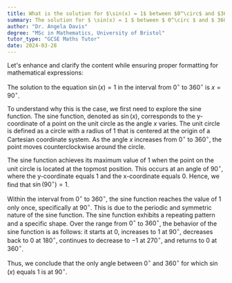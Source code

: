 ```yaml
---
title: What is the solution for $\sin(x) = 1$ between $0^\circ$ and $360^\circ$?
summary: The solution for $ \sin(x) = 1 $ between $ 0^\circ $ and $ 360^\circ $ is $ x = 90^\circ $.
author: "Dr. Angela Davis"
degree: "MSc in Mathematics, University of Bristol"
tutor_type: "GCSE Maths Tutor"
date: 2024-03-28
---
```


Let's enhance and clarify the content while ensuring proper formatting for mathematical expressions:

The solution to the equation $\sin(x) = 1$ in the interval from $0^\circ$ to $360^\circ$ is $x = 90^\circ$.

To understand why this is the case, we first need to explore the sine function. The sine function, denoted as $\sin(x)$, corresponds to the y-coordinate of a point on the unit circle as the angle $x$ varies. The unit circle is defined as a circle with a radius of $1$ that is centered at the origin of a Cartesian coordinate system. As the angle $x$ increases from $0^\circ$ to $360^\circ$, the point moves counterclockwise around the circle.

The sine function achieves its maximum value of $1$ when the point on the unit circle is located at the topmost position. This occurs at an angle of $90^\circ$, where the y-coordinate equals $1$ and the x-coordinate equals $0$. Hence, we find that $\sin(90^\circ) = 1$.

Within the interval from $0^\circ$ to $360^\circ$, the sine function reaches the value of $1$ only once, specifically at $90^\circ$. This is due to the periodic and symmetric nature of the sine function. The sine function exhibits a repeating pattern and a specific shape. Over the range from $0^\circ$ to $360^\circ$, the behavior of the sine function is as follows: it starts at $0$, increases to $1$ at $90^\circ$, decreases back to $0$ at $180^\circ$, continues to decrease to $-1$ at $270^\circ$, and returns to $0$ at $360^\circ$.

Thus, we conclude that the only angle between $0^\circ$ and $360^\circ$ for which $\sin(x)$ equals $1$ is at $90^\circ$.
    